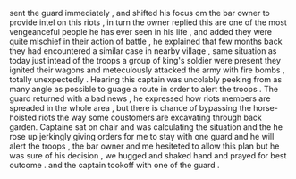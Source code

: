 sent the guard immediately , and shifted his focus om the bar owner to provide intel on this riots , in turn the owner replied this are one of the most vengeanceful people he has ever seen in his life , and added they were quite mischief in their action of battle , he explained that few months back they had encountered a similar case in nearby village , same situation as today just intead of the troops a group of king's soldier were present  they ignited their wagons and meteculously attacked the army with fire bombs , totally unexpectedly .
Hearing this captain was uncolably peeking from as many angle as possible to guage a route in order to alert the troops .
The guard returned with a bad news , he expressed how riots members are spreaded in the whole area , but there is chance of bypassing the horse-hoisted riots the way some coustomers are excavating through back garden.
Captaine sat on chair and was calculating the situation and the he rose up jerkingly giving orders for me to stay with one guard and he will alert the troops , the bar owner and me hesiteted to allow this plan but he was sure of his decision , we hugged and shaked hand and prayed for best outcome . and the captain tookoff with one of the guard   . 
